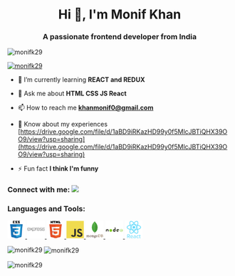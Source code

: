 <h1 align="center">Hi 👋, I'm Monif Khan</h1>
<h3 align="center">A passionate frontend developer from India</h3>

<p align="left"> <img src="https://komarev.com/ghpvc/?username=monifk29&label=Profile%20views&color=0e75b6&style=flat" alt="monifk29" /> </p>

<p align="left"> <a href="https://github.com/ryo-ma/github-profile-trophy"><img src="https://github-profile-trophy.vercel.app/?username=monifk29" alt="monifk29" /></a> </p>

- 🌱 I’m currently learning **REACT and REDUX**

- 💬 Ask me about **HTML CSS JS React**

- 📫 How to reach me **khanmonif0@gmail.com**

- 📄 Know about my experiences [https://drive.google.com/file/d/1aBD9iRKazHD99y0f5MlcJBTiQHX39OO9/view?usp=sharing](https://drive.google.com/file/d/1aBD9iRKazHD99y0f5MlcJBTiQHX39OO9/view?usp=sharing)

- ⚡ Fun fact **I think I'm funny**

<h3 align="left">Connect with me: <a href="https://www.linkedin.com/in/monif-khan-904a02191/"><img width:20px; height:10px; src="https://imgs.search.brave.com/YSAVD7m9ss0WPYpHW_Surx343re4chv7YHnDH4mLssg/rs:fit:844:225:1/g:ce/aHR0cHM6Ly90c2Uz/Lm1tLmJpbmcubmV0/L3RoP2lkPU9JUC5q/LTN2VU12UzQybVVI/T0hqcGdBQVdRSGFF/SyZwaWQ9QXBp"/>
  <a/></h3>
<p align="left">
</p>

<h3 align="left">Languages and Tools:</h3>
<p align="left"> <a href="https://www.w3schools.com/css/" target="_blank" rel="noreferrer"> <img src="https://raw.githubusercontent.com/devicons/devicon/master/icons/css3/css3-original-wordmark.svg" alt="css3" width="40" height="40"/> </a> <a href="https://expressjs.com" target="_blank" rel="noreferrer"> <img src="https://raw.githubusercontent.com/devicons/devicon/master/icons/express/express-original-wordmark.svg" alt="express" width="40" height="40"/> </a> <a href="https://www.w3.org/html/" target="_blank" rel="noreferrer"> <img src="https://raw.githubusercontent.com/devicons/devicon/master/icons/html5/html5-original-wordmark.svg" alt="html5" width="40" height="40"/> </a> <a href="https://developer.mozilla.org/en-US/docs/Web/JavaScript" target="_blank" rel="noreferrer"> <img src="https://raw.githubusercontent.com/devicons/devicon/master/icons/javascript/javascript-original.svg" alt="javascript" width="40" height="40"/> </a> <a href="https://www.mongodb.com/" target="_blank" rel="noreferrer"> <img src="https://raw.githubusercontent.com/devicons/devicon/master/icons/mongodb/mongodb-original-wordmark.svg" alt="mongodb" width="40" height="40"/> </a> <a href="https://nodejs.org" target="_blank" rel="noreferrer"> <img src="https://raw.githubusercontent.com/devicons/devicon/master/icons/nodejs/nodejs-original-wordmark.svg" alt="nodejs" width="40" height="40"/> </a> <a href="https://reactjs.org/" target="_blank" rel="noreferrer"> <img src="https://raw.githubusercontent.com/devicons/devicon/master/icons/react/react-original-wordmark.svg" alt="react" width="40" height="40"/> </a> </p>

<p><img align="left" src="https://github-readme-stats.vercel.app/api/top-langs?username=monifk29&show_icons=true&locale=en&layout=compact" alt="monifk29" /></p>

<p>&nbsp;<img align="center" src="https://github-readme-stats.vercel.app/api?username=monifk29&show_icons=true&locale=en" alt="monifk29" /></p>

<p><img align="center" src="https://github-readme-streak-stats.herokuapp.com/?user=monifk29&" alt="monifk29" /></p>


<!---
monifk29/monifk29 is a ✨ special ✨ repository because its `README.md` (this file) appears on your GitHub profile.
You can click the Preview link to take a look at your changes.
--->
